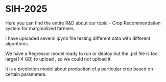 # SIH-2025

Here you can find the entire R&D about our topic - Crop Recommendation system for marginalized farmers.

I have uploaded several ipynb file testing different data with different algorithms.

We have a Regressor model ready to run or deploy but the .pkl file is too large(1.4 GB) to upload , so we could not upload it.

It is a prediction model about production of a particular crop based on certain parameters.
